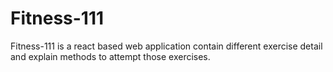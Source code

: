 # Fitness-111
Fitness-111 is a react based web application contain different exercise detail and explain methods to attempt those exercises.
